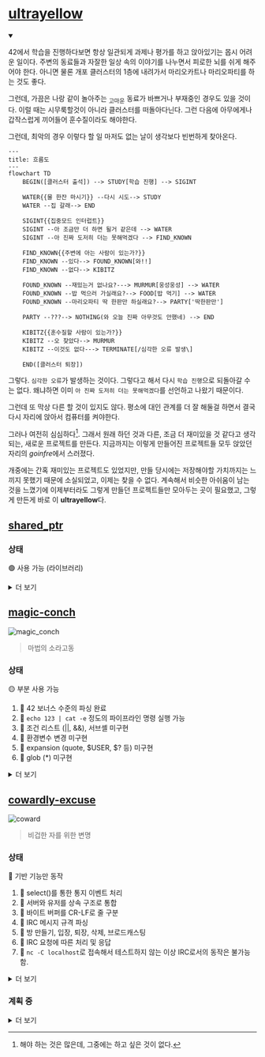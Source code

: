 # [ultrayellow](https://github.com/ultrayellow)

<details open>
<summary></summary>

42에서 학습을 진행하다보면 항상 일관되게 과제나 평가를 하고 앉아있기는 몹시 어려운 일이다.
주변의 동료들과 자잘한 일상 속의 이야기를 나누면서 피로한 뇌를 쉬게 해주어야 한다.
아니면 물론 개포 클러스터의 1층에 내려가서 마리오카트나 마리오파티를 하는 것도 좋다.

그런데, 가끔은 나랑 같이 놀아주는 <sub>고마운</sub> 동료가 바쁘거나 부재중인 경우도 있을 것이다.
이럴 때는 시무룩할것이 아니라 클러스터를 떠돌아다닌다.
그런 다음에 아무에게나 갑작스럽게 끼어들어 훈수질이라도 해야한다.

그런데, 최악의 경우 이렇다 할 일 마저도 없는 날이 생각보다 빈번하게 찾아온다.

```mermaid
---
title: 흐름도
---
flowchart TD
    BEGIN([클러스터 출석]) --> STUDY[학습 진행] --> SIGINT

    WATER{{물 한잔 마시기}} --다시 시도--> STUDY
    WATER --집 갈래--> END

    SIGINT{{집중모드 인터럽트}}
    SIGINT --아 조금만 더 하면 될거 같은데 --> WATER
    SIGINT --아 진짜 도저히 더는 못해먹겠다 --> FIND_KNOWN

    FIND_KNOWN{{주변에 아는 사람이 있는가?}}
    FIND_KNOWN --있다--> FOUND_KNOWN[와!!]
    FIND_KNOWN --없다--> KIBITZ

    FOUND_KNOWN --재밌는거 없나요?---> MURMUR[웅성웅성] --> WATER
    FOUND_KNOWN --밥 먹으러 가실래요?--> FOOD[밥 먹기] --> WATER
    FOUND_KNOWN --마리오파티 딱 한판만 하실래요?--> PARTY['딱한판만']

    PARTY --???--> NOTHING(와 오늘 진짜 아무것도 안했네) --> END

    KIBITZ{{훈수질할 사람이 있는가?}}
    KIBITZ --오 찾았다--> MURMUR
    KIBITZ --이것도 없다---> TERMINATE[/심각한 오류 발생\]

    END([클러스터 퇴장])
```

그렇다. `심각한 오류`가 발생하는 것이다. 그렇다고 해서 다시 `학습 진행`으로 되돌아갈 수는 없다. 왜냐하면 이미 `아 진짜 도저히 더는 못해먹겠다`를 선언하고 나왔기 때문이다.

그런데 또 막상 다른 할 것이 있지도 않다. 평소에 대인 관계를 더 잘 해둘걸 하면서 결국 다시 자리에 앉아서 컴퓨터를 켜야한다.

그러나 여전히 심심하다[^1]. 그래서 원래 하던 것과 다른, 조금 더 재미있을 것 같다고 생각되는, 새로운 프로젝트를 만든다. 지금까지는 이렇게 만들어진 프로젝트들 모두 앉았던 자리의 *goinfre*에서 스러졌다.

[^1]: 해야 하는 것은 많은데, 그중에는 하고 싶은 것이 없다.

개중에는 간혹 재미있는 프로젝트도 있었지만, 만들 당시에는 저장해야할 가치까지는 느끼지 못했기 때문에 소실되었고, 이제는 찾을 수 없다. 계속해서 비슷한 아쉬움이 남는 것을 느꼈기에 이제부터라도 그렇게 만들던 프로젝트들만 모아두는 곳이 필요했고, 그렇게 만든게 바로 이 **ultrayellow**다.

</details>

## [shared_ptr](https://github.com/ultrayellow/shared_ptr)
### 상태
:green_circle: 사용 가능 (라이브러리)
<details>
<summary>더 보기</summary>

### 의도
- new와 delete 키워드 없이도 메모리 동적 할당을 한다.
- RAII를 응용하여 안전하게 할당된 메모리를 해제한다.
- 궁극적으로 얕은 수준의 GC를 구현하여 비교적 쉽게 메모리를 관리한다.

### 예시
아래 코드에서는 메모리 누수가 일어나지 않는다.

<details><summary>코드</summary>

```C++
#include "uy_shared_ptr.hpp"

#include <iostream>

struct X
{
    int value;
};

struct A
{
    int value;
    X x;
};

void foo(uy::shared_ptr<void> p_void);

int main()
{
    // make
    uy::shared_ptr<A> p_a = uy::make_shared<A>();
    p_a->value = 4;

    // alias
    uy::shared_ptr<X> p_x(p_a, &p_a->x);
    p_x->value = 2;

    std::cout << p_a->value << std::endl;
    std::cout << p_a->x.value << std::endl;
    std::cout << p_x->value << std::endl;

    foo(p_a);

    return 0;
}

// void type
void foo(uy::shared_ptr<void> p_void)
{
    // type casting
    uy::shared_ptr<A> p_a = uy::static_pointer_cast<A>(p_void);

    std::cout << p_a->value << std::endl;
    std::cout << p_a->x.value << std::endl;
}
```

</details>

### 목표
- C++11의 스마트포인터 `std::shared_ptr<T>`의 모방 구현체다.
- 단순하게 만들어서 다른 곳에서 라이브러리처럼 사용하기 위해서 만들었다.
- 코드가 너무 많아지면 다른 사람이 가볍게 읽기 어려우므로 최대한 이를 피했다.
- 표준을 모두 따르면 복잡해지기 때문에 이 프로젝트에서는 그러지 않았다.
- 아래에 명시된 미구현은 모두 의도된 것이지만, 명시되지 않은 것은 실수다.
	- 실수로 추정되는 부분을 발견하시면 이슈로 등록해주세요.

| 기능                                   | `uy::shared_ptr<T>` 구현 |
| :---                                  | :---: |
| :white_check_mark: shared_ptr         | 공유 참조 있음 |
| :white_check_mark: alias shared_ptr   | 별칭 포인터 가능 |
| :white_check_mark: casting shared_ptr | 형식 변환 가능 |
| :white_check_mark: shared_ptr\<void\> | void 타입 지원 |
| :x: weak_ptr                          | 약한 참조 없음 |
| :x: enable_shared_from_this           | 공유 소유권 미지원 |
| :x: atomic counted                    | 원자적 카운트 안함 |
| :x: alloc_shared                      | 사용자지정 allocator 미지원 |
| :x: deleter                           | 사용자지정 deleter 미지원 |
| :x: contiguous counted                | 컨트롤 블록 연속성 없음 |
| :x: (C++17, C++20) array type         | 배열 타입 미지원 |

</details>

## [magic-conch](https://github.com/ultrayellow/magic-conch)
![magic_conch](https://user-images.githubusercontent.com/101191908/213886637-586cab00-a75c-4e97-b4cd-2bac600730f2.gif)
> 마법의 소라고동

### 상태
:yellow_circle: 부분 사용 가능
1. :small_blue_diamond: 42 보너스 수준의 파싱 완료
1. :small_blue_diamond: `echo 123 | cat -e` 정도의 파이프라인 명령 실행 가능
1. :small_orange_diamond: 조건 리스트 (||, &&), 서브셸 미구현
1. :small_orange_diamond: 환경변수 변경 미구현
1. :small_orange_diamond: expansion (quote, \$USER, \$? 등) 미구현
1. :small_orange_diamond: glob (\*) 미구현

<details>
<summary>더 보기</summary>

### 의도
- 42의 과제 minishell에 대한 이해도를 충분히 높이기 위해서 시작했다.

### 목표
- 42의 minishell을 Mandatory part와 Bonus part에 대해서 구현하는 것이다.
- C++이 아직 미숙하여 연습을 겸할 수 있도록 C가 아닌 C++98/03를 선택하였다.
- C가 아니므로 norminette도 지키지 않는다. 코드도 굳이 깔끔함을 신경쓰진 않을 것이다.
- 이번에는 LR 구문분석이 아닌, 최대한 직관적이게 재귀 하향식 구문분석을 사용한다.
- 커맨드 타입의 구분을 union이 아닌 상속으로 구현한다.
- 문자열의 조작에 대해서 `std::string`을 최대한 활용해본다.

### 기타
- 최초의 프로젝트 이름은 "microshellxx"이었다.
	- minishell보다 대충 만든 더 작은 microshell이라는 뜻으로.
	- 그리고 C++의 또 다른 표현 CXX에서 xx를 따왔다.
- 문자열은 `std::string`, 동적 배열은 `std::vector<T>`로 안전하게 사용할 수 있다.
- 하지만 다른 객체는 그럴 수가 없었기에 `uy::shared_ptr<T>`를 만드는 계기가 되었다.
- norminette도 없고, C++의 스탠다드 라이브러리를 잘만 활용하면 쉬울줄 알았다.
- **그러나 다시 한번 느꼈는데, 미니셸은 결코 만만한 과제가 아니다.** 다시는 미니셸을 얕보지 마라.

</details>

## [cowardly-excuse](https://github.com/ultrayellow/cowardly-excuse)
![coward](https://user-images.githubusercontent.com/101191908/213885406-1a72b3a1-07ab-4568-9445-a026115f469a.png)
> 비겁한 자를 위한 변명

### 상태
:red_circle: 기반 기능만 동작
1. :small_blue_diamond: select()를 통한 통지 이벤트 처리
1. :small_blue_diamond: 서버와 유저를 상속 구조로 통합
1. :small_blue_diamond: 바이트 버퍼를 CR-LF로 줄 구분
1. :small_blue_diamond: IRC 메시지 규격 파싱
1. :small_blue_diamond: 방 만들기, 입장, 퇴장, 삭제, 브로드캐스팅
1. :small_orange_diamond: IRC 요청에 따른 처리 및 응답
1. :small_orange_diamond: `nc -C localhost`로 접속해서 테스트하지 않는 이상 IRC로서의 동작은 불가능함.

<details>
<summary>더 보기</summary>

### 의도
- 42의 팀 과제 ft_irc를 진행하기에 앞서서 선행 기반 지식을 만들기 위하여 시작했다.

### 목표
- 서버 라이브러리를 만들기 위해 필요한 요소를 실습을 통해 체감한다.
	- 어떻게 만들면 편하겠다.
	- 이렇게 만들면 동작 못하겠다.
	- 등등...
- 본 과제를 멀티스레디드 서버로 만들겠다고 큰소리치고 다녔는데 벌써부터 머리가 지끈거린다.
- 이 프로젝트는 놀이터이자 마음의 안식처이므로 싱글스레디드로 만들 것이다.
- 혹자는 이에 대해 '혹시 슈퍼 겁쟁이신가요?'라는 평을 남겼다.

</details>

### 계획 중

<details>
<summary>더 보기</summary>

## mlx_pushpush

### 상태
:black_circle: 계획중, 시작 안함

## mlx_minesweeper

### 상태
:black_circle: 계획중, 시작 안함

</details>
